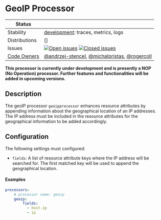 # GeoIP Processor

<!-- status autogenerated section -->
| Status        |           |
| ------------- |-----------|
| Stability     | [development]: traces, metrics, logs   |
| Distributions | [] |
| Issues        | [![Open issues](https://img.shields.io/github/issues-search/open-telemetry/opentelemetry-collector-contrib?query=is%3Aissue%20is%3Aopen%20label%3Aprocessor%2Fgeoip%20&label=open&color=orange&logo=opentelemetry)](https://github.com/open-telemetry/opentelemetry-collector-contrib/issues?q=is%3Aopen+is%3Aissue+label%3Aprocessor%2Fgeoip) [![Closed issues](https://img.shields.io/github/issues-search/open-telemetry/opentelemetry-collector-contrib?query=is%3Aissue%20is%3Aclosed%20label%3Aprocessor%2Fgeoip%20&label=closed&color=blue&logo=opentelemetry)](https://github.com/open-telemetry/opentelemetry-collector-contrib/issues?q=is%3Aclosed+is%3Aissue+label%3Aprocessor%2Fgeoip) |
| [Code Owners](https://github.com/open-telemetry/opentelemetry-collector-contrib/blob/main/CONTRIBUTING.md#becoming-a-code-owner)    | [@andrzej-stencel](https://www.github.com/andrzej-stencel), [@michalpristas](https://www.github.com/michalpristas), [@rogercoll](https://www.github.com/rogercoll) |

[development]: https://github.com/open-telemetry/opentelemetry-collector#development
<!-- end autogenerated section -->

**This processor is currently under development and is presently a NOP (No Operation) processor. Further features and functionalities will be added in upcoming versions.**

## Description

The geoIP processor `geoipprocessor` enhances resource attributes by appending information about the geographical location of an IP addresses. The IP address must be included in the resource attributes for the geographical information to be added accordingly.

## Configuration

The following settings must configured:

- `fields`: A list of resource attribute keys where the IP address will be searched for. The first matched key will be used to append the geographical location.

#### Examples

```yaml
processors:
    # processor name: geoip
    geoip:
        fields:
          - host.ip
          - ip
```

